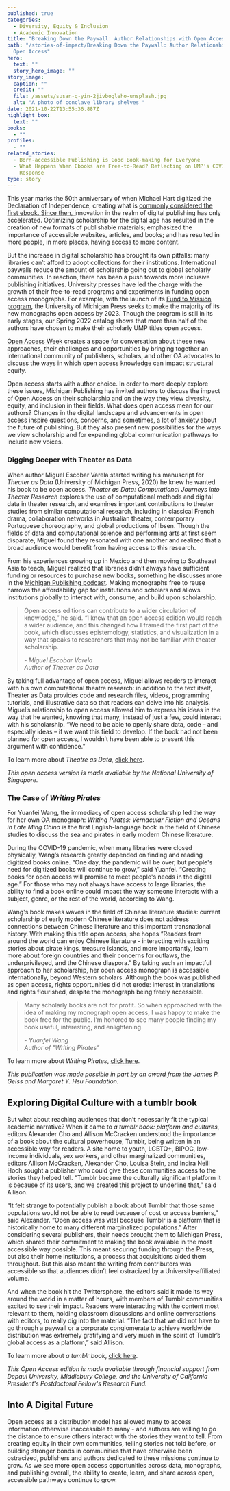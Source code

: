 ```yaml
---
published: true
categories:
  - Diversity, Equity & Inclusion
  - Academic Innovation
title: "Breaking Down the Paywall: Author Relationships with Open Access"
path: "/stories-of-impact/Breaking Down the Paywall: Author Relationships with
  Open Access"
hero:
  text: ""
  story_hero_image: ""
story_image:
  caption: ""
  credit: ""
  file: /assets/susan-q-yin-2jivbogleho-unsplash.jpg
  alt: "A photo of conclave library shelves "
date: 2021-10-22T13:55:36.887Z
highlight_box:
  text: ""
books:
  - ""
profiles:
  - ""
related_stories:
  - Born-accessible Publishing is Good Book-making for Everyone
  - What Happens When Ebooks are Free-to-Read? Reflecting on UMP's COVID-19
    Response
type: story
---
```

This year marks the 50th anniversary of when Michael Hart digitized the Declaration of Independence, creating what is [commonly considered the first ebook. Since then, i](https://www.theguardian.com/books/2011/sep/08/michael-hart-inventor-ebook-dies)nnovation in the realm of digital publishing has only accelerated. Optimizing scholarship for the digital age has resulted in the creation of new formats of publishable materials; emphasized the importance of accessible websites, articles, and books; and has resulted in more people, in more places, having access to more content.

But the increase in digital scholarship has brought its own pitfalls: many libraries can’t afford to adopt collections for their institutions. International paywalls reduce the amount of scholarship going out to global scholarly communities. In reaction, there has been a push towards more inclusive publishing initiatives. University presses have led the charge with the growth of their free-to-read programs and experiments in funding open access monographs. For example, with the launch of its [Fund to Mission program](https://www.publishing.umich.edu/features/fund-to-mission), the University of Michigan Press seeks to make the majority of its new monographs open access by 2023. Though the program is still in its early stages, our Spring 2022 catalog shows that more than half of the authors have chosen to make their scholarly UMP titles open access.

[Open Access Week](http://www.openaccessweek.org/) creates a space for conversation about these new approaches, their challenges and opportunities by bringing together an international community of publishers, scholars, and other OA advocates to discuss the ways in which open access knowledge can impact structural equity.

Open access starts with author choice. In order to more deeply explore these issues, Michigan Publishing has invited authors to discuss the impact of Open Access on their scholarship and on the way they view diversity, equity, and inclusion in their fields. What does open access mean for our authors? Changes in the digital landscape and advancements in open access inspire questions, concerns, and sometimes, a lot of anxiety about the future of publishing. But they also present new possibilities for the ways we view scholarship and for expanding global communication pathways to include new voices.

### Digging Deeper with Theater as Data

When author Miguel Escobar Varela started writing his manuscript for *Theater as Data* (University of Michigan Press, 2020) he knew he wanted his book to be open access. *Theater as Data: Computational Journeys into Theater Research* explores the use of computational methods and digital data in theater research, and examines important contributions to theater studies from similar computational research, including in classical French drama, collaboration networks in Australian theater, contemporary Portuguese choreography, and global productions of Ibsen. Though the fields of data and computational science and performing arts at first seem disparate, Miguel found they resonated with one another and realized that a broad audience would benefit from having access to this research.

From his experiences growing up in Mexico and then moving to Southeast Asia to teach, Miguel realized that libraries didn’t always have sufficient funding or resources to purchase new books, something he discusses more in the [Michigan Publishing podcast](https://mpubpodcast.podbean.com/e/open-access-in-conversation-mini-series-episode-4-authors/). Making monographs free to reuse narrows the affordability gap for institutions and scholars and allows institutions globally to interact with, consume, and build upon scholarship.

<blockquote class="quote full yellow"><p>Open access editions can contribute to a wider circulation of knowledge,” he said. “I knew that an open access edition would reach a wider audience, and this changed how I framed the first part of the book, which discusses epistemology, statistics, and visualization in a way that speaks to researchers that may not be familiar with theater scholarship.</p><footer><cite>- Miguel Escobar Varela <br>Author of Theater as Data </cite></footer></blockquote>

By taking full advantage of open access, Miguel allows readers to interact with his own computational theatre research: in addition to the text itself, Theater as Data provides code and research files, videos, programming tutorials, and illustrative data so that readers can delve into his analysis. Miguel’s relationship to open access allowed him to express his ideas in the way that he wanted, knowing that many, instead of just a few, could interact with his scholarship. “We need to be able to openly share data, code – and especially ideas – if we want this field to develop. If the book had not been planned for open access, I wouldn’t have been able to present this argument with confidence.”

To learn more about *Theatre as Data*, [click here](https://www.fulcrum.org/concern/monographs/fq977w923?locale=en).

*This open access version is made available by the National University of Singapore.*

### The Case of *Writing Pirates*

For Yuanfei Wang, the immediacy of open access scholarship led the way for her own OA monograph: *Writing Pirates: Vernacular Fiction and Oceans in Late Ming China* is the first English-language book in the field of Chinese studies to discuss the sea and pirates in early modern Chinese literature.

During the COVID-19 pandemic, when many libraries were closed physically, Wang’s research greatly depended on finding and reading digitized books online. “One day, the pandemic will be over, but people's need for digitized books will continue to grow,” said Yuanfei. “Creating books for open access will promise to meet people's needs in the digital age.” For those who may not always have access to large libraries, the ability to find a book online could impact the way someone interacts with a subject, genre, or the rest of the world, according to Wang.

Wang's book makes waves in the field of Chinese literature studies: current scholarship of early modern Chinese literature does not address connections between Chinese literature and this important transnational history. With making this title open access, she hopes “Readers from around the world can enjoy Chinese literature - interacting with exciting stories about pirate kings, treasure islands, and more importantly, learn more about foreign countries and their concerns for outlaws, the underprivileged, and the Chinese diaspora.” By taking such an impactful approach to her scholarship, her open access monograph is accessible internationally, beyond Western scholars. Although the book was published as open access, rights opportunities did not erode: interest in translations and rights flourished, despite the monograph being freely accessible.



<blockquote class="quote full blue"><p>Many scholarly books are not for profit. So when approached with the idea of making my monograph open access, I was happy to make the book free for the public. I’m honored to see many people finding my book useful, interesting, and enlightening.</p><footer><cite>- Yuanfei Wang<br>Author of "Writing Pirates"</cite></footer></blockquote>

To learn more about *Writing Pirates*, [click here](https://www.fulcrum.org/concern/monographs/8336h409h?locale=en).

*This publication was made possible in part by an award from the James P. Geiss and Margaret Y. Hsu Foundation.*



## Exploring Digital Culture with a tumblr book

But what about reaching audiences that don’t necessarily fit the typical academic narrative? When it came to *a tumblr book: platform and cultures*, editors Alexander Cho and Allison McCracken understood the importance of a book about the cultural powerhouse, Tumblr, being written in an accessible way for readers. A site home to youth, LGBTQ+, BIPOC, low-income individuals, sex workers, and other marginalized communities, editors Allison McCracken, Alexander Cho, Louisa Stein, and Indira Neill Hoch sought a publisher who could give these communities access to the stories they helped tell. “Tumblr became the culturally significant platform it is because of its users, and we created this project to underline that,” said Allison.

“It felt strange to potentially publish a book about Tumblr that those same populations would not be able to read because of cost or access barriers,” said Alexander. “Open access was vital because Tumblr is a platform that is historically home to many different marginalized populations.” After considering several publishers, their needs brought them to Michigan Press, which shared their commitment to making the book available in the most accessible way possible. This meant securing funding through the Press, but also their home institutions, a process that acquisitions aided them throughout. But this also meant the writing from contributors was accessible so that audiences didn’t feel ostracized by a University-affiliated volume.

And when the book hit the Twittersphere, the editors said it made its way around the world in a matter of hours, with members of Tumblr communities excited to see their impact. Readers were interacting with the content most relevant to them, holding classroom discussions and online conversations with editors, to really dig into the material. “The fact that we did not have to go through a paywall or a corporate conglomerate to achieve worldwide distribution was extremely gratifying and very much in the spirit of Tumblr’s global access as a platform,” said Allison.

To learn more about *a tumblr book*, [click here](https://www.fulcrum.org/concern/monographs/x346d608w?locale=en).

*This Open Access edition is made available through financial support from Depaul University, Middlebury College, and the University of California President's Postdoctoral Fellow's Research Fund.*



## Into A Digital Future

Open access as a distribution model has allowed many to access information otherwise inaccessible to many - and authors are willing to go the distance to ensure others interact with the stories they want to tell. From creating equity in their own communities, telling stories not told before, or building stronger bonds in communities that have otherwise been ostracized, publishers and authors dedicated to these missions continue to grow. As we see more open access opportunities across data, monographs, and publishing overall, the ability to create, learn, and share across open, accessible pathways continue to grow.

<!--EndFragment-->